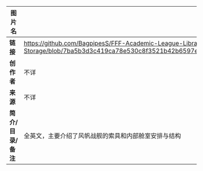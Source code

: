 | **图片名** | *三级舰侧视图+一级舰剖面图* |
| --- | ---|
| **链接** | <https://github.com/BagpipesS/FFF-Academic-League-Library-Storage/blob/7ba5b3d3c419ca78e530c8f3521b42b6597e6013/%E4%B8%89%E7%BA%A7%E8%88%B0%E4%BE%A7%E8%A7%86%E5%9B%BE+%E4%B8%80%E7%BA%A7%E8%88%B0%E5%89%96%E9%9D%A2%E5%9B%BE.jpg> |
| **创作者** | 不详 |
| **来源** | 不详 |
| **简介/目录/备注** | 全英文，主要介绍了风帆战舰的索具和内部舱室安排与结构 |

